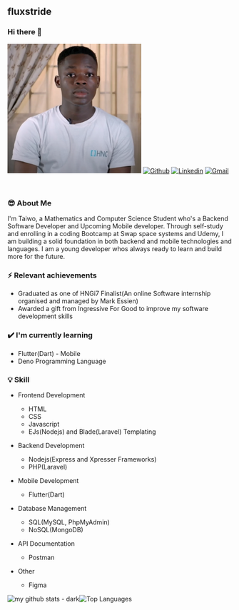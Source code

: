 ## fluxstride
### Hi there 👋 
<img src="https://raw.githubusercontent.com/jboy457/jboy457/6dcbfecfc590b1b95c70bab9de6d773aa7cd5707/Screenshot%202020-12-10%20at%2019.20.29.png" width=300 alt="My Profile Header Image" /> [![Github](https://img.shields.io/badge/-Github-000?style=flat&logo=Github&logoColor=white)](https://github.com/jboy457)
[![Linkedin](https://img.shields.io/badge/-LinkedIn-blue?style=flat&logo=Linkedin&logoColor=white)](https://www.linkedin.com/in/adejare-taiwo-360956197/)
[![Gmail](https://img.shields.io/badge/-Gmail-c14438?style=flat&logo=Gmail&logoColor=white)](mailto:adejareeemma@gmail.com)

<br>

### 😎 About Me
I'm Taiwo, a Mathematics and Computer Science Student who's a Backend Software Developer and Upcoming Mobile developer. Through self-study and enrolling in a coding Bootcamp at Swap space systems and Udemy, I am building a solid foundation in both backend and mobile technologies and languages. I am a young developer whos always ready to learn and build more for the future.

### ⚡ Relevant achievements
- Graduated as one of HNGi7 Finalist(An online Software internship organised and managed by Mark Essien)
- Awarded a gift from Ingressive For Good to improve my software development skills 

### ✔️ I'm currently learning
- Flutter(Dart) - Mobile
- Deno Programming Language

### 💡 Skill
- Frontend Development 
  - HTML
  - CSS
  - Javascript
  - EJs(Nodejs) and Blade(Laravel) Templating

- Backend Development 
  - Nodejs(Express and Xpresser Frameworks)
  - PHP(Laravel)
  
- Mobile Development
  - Flutter(Dart)
  
- Database Management
  - SQL(MySQL, PhpMyAdmin)
  - NoSQL(MongoDB)
  
- API Documentation
  - Postman
  
- Other
  - Figma 

![my github stats - dark](https://github-readme-stats.vercel.app/api?username=jboy457&show_icons=true&count_private=true)![Top Languages](https://github-readme-stats.vercel.app/api/top-langs/?username=jboy457&layout=compact&count_private=true)
